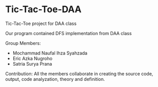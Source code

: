 # Tic-Tac-Toe-DAA
Tic-Tac-Toe project for DAA class

Our program contained DFS implementation from DAA class


Group Members:
- Mochammad Naufal Ihza Syahzada
- Eric Azka Nugroho
- Satria Surya Prana

Contribution:
All the members collaborate in creating the source code, output, code analyzation, theory and definition. 


